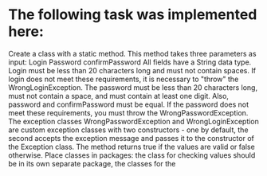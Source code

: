 # The following task was implemented here:


Create a class with a static method.
This method takes three parameters as input:
Login
Password
confirmPassword
All fields have a String data type.
Login must be less than 20 characters long and must not contain
spaces.
If login does not meet these requirements, it is necessary to "throw" the WrongLoginException.
The password must be less than 20 characters long, must not contain a space, and must contain at least one digit.
Also, password and confirmPassword must be equal.
If the password does not meet these requirements, you must throw the WrongPasswordException.
The exception classes WrongPasswordException and WrongLoginException are custom
exception classes with two constructors - one by default, the second
accepts the exception message and passes it to the constructor of the Exception class.
The method returns true if the values are valid or false otherwise.
Place classes in packages: the class for checking values should be in its own separate package, the classes for the